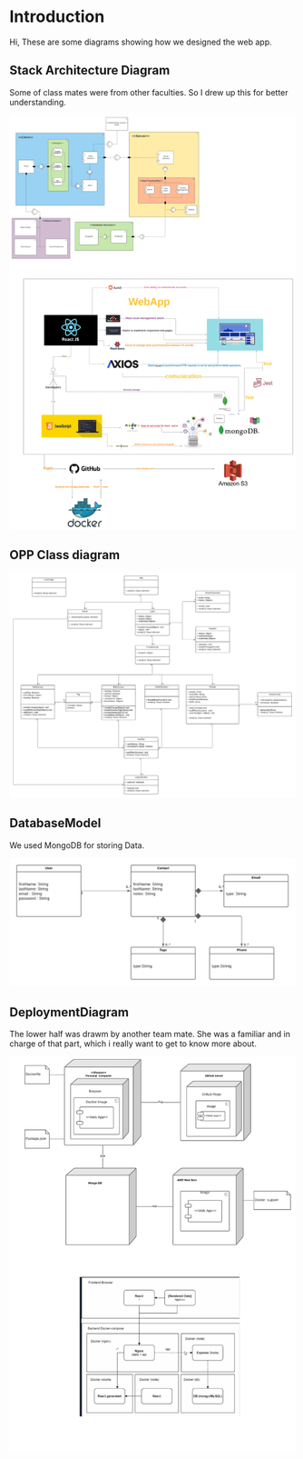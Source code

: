 # Introduction
Hi, These are some diagrams showing how we designed the web app.

## Stack Architecture Diagram
Some of class mates were from other faculties. So I drew up this for better understanding.

![alt text](StackArchitecture.png)


## OPP Class diagram
![alt text](DesignClass.png)


## DatabaseModel
We used MongoDB for storing Data. 

![alt text](DatabaseModel.png)

## DeploymentDiagram
The lower half was drawm by another team mate. She was a familiar and in charge of that part, which i really want to get to know more about.

![alt text](DeploymentDiagram.png)
